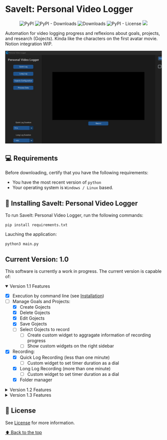 # SaveIt: Personal Video Logger

<div align="center">

![PyPI](https://img.shields.io/pypi/v/customtkinter)
![PyPI - Downloads](https://img.shields.io/pypi/dm/customtkinter?color=green&label=downloads)
![Downloads](https://static.pepy.tech/personalized-badge/customtkinter?period=total&units=international_system&left_color=grey&right_color=green&left_text=downloads)
![PyPI - License](https://img.shields.io/pypi/l/customtkinter)
![](https://tokei.rs/b1/github/tomschimansky/customtkinter)

</div>

Automation for video logging progress and reflexions about goals, projects, and research (Gojects). Kinda like the characters on the first avatar movie. Notion integration WIP.


<img src="./utils/example.JPG" alt="Main Menu">

## 💻 Requirements

Before downloading, certify that you have the following requirements:
* You have the most recent version of `python`
* Your operating system is `Windows / Linux` based.

## 🚀 Installing SaveIt: Personal Video Logger

To run SaveIt: Personal Video Logger, run the following commands:

```
pip install requirements.txt
```

Lauching the application:

```
python3 main.py
```
## Current Version: 1.0 

This software is currently a work in progress. The current version is capable of:

<details open>
<summary>Version 1.1 Features</summary>

- [x] Execution by command line (see [Installation](#🚀-Installing-SaveIt:-Personal-Video-Logger))
- [ ] Manage Goals and Projects:
  - [x] Create Gojects
  - [x] Delete Gojects
  - [x] Edit Gojects
  - [x] Save Gojects
  - [ ] Select Gojects to record
    - [ ] Create custom widget to aggragate information of recording progress
    - [ ] Show custom widgets on the right sidebar
- [x] Recording:
  - [x] Quick Log Recording (less than one minute)
    - [ ] Custom widget to set timer duration as a dial
  - [x] Long Log Recording (more than one minute)
    - [ ] Custom widget to set timer duration as a dial
  - [x] Folder manager 

</details>

<details>
<summary>Version 1.2 Features</summary>

- [ ] Execution by executable
- [ ] Recording:
  - [ ] Show recording on the main menu (currently opens up another window)
    - [ ] Create progress bar for the whole duration of the log
    - [ ] Create button to stop current log and go to next one
    - [ ] Create button to go to next section of current log
    - [ ] Create button to stop recording
  - [ ] Create sections for each log (not restricted to):
    - [ ] Introduction
    - [ ] Reflexion
    - [ ] Conclusion
- [ ] Log Data Processing
  - [ ] Audio Transcription
  - [ ] Computer Vision Sentiment Analysis
  - [ ] Log Manager:
    - [ ] Compile Logs
    - [ ] Compress Logs Compilation
    - [ ] Clean Logs Older Than 6 months
    - [ ] Generate Report with overall sentiment and summary of reflexions
</details>


<details>
<summary>Version 1.3 Features</summary>

- [ ] Video Player:
  - [ ] Create class to play recording on the main menu:
    - [ ] Select and play older logs
    - [ ] Play other videos
- [ ] Notion API integration
  - [ ] Import
  - [ ] Edit and Save

</details>

## 📝 License

See [License](LICENSE) for more information.

[⬆ Back to the top](#SaveIt:-Personal-Video-Logger)<br>

